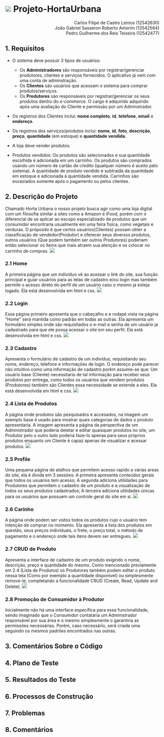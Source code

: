 
# <img src="Mielstone1/img/fotor_2023-4-20_19_44_4.png" style="width: 20px;"> **Projeto-HortaUrbana**

<div align="right">
Carlos Filipe de Castro Lemos (12542630) <br>
João Gabriel Sasseron Roberto Amorim (12542564) <br>
Pedro Guilherme dos Reis Teixeira (12542477)
</div>

## 1. **Requisitos**

* O sistema deve possuir 3 tipos de usuários:
    * Os **Administradores** são responsáveis por registrar/gerenciar produtores, clientes e serviços fornecidos. O aplicativo já vem com uma conta de adminstração.
    * Os **Clientes** são usuários que acessam o sistema para comprar produtos/serviços. 
    * Os **Produtores** são responsáveis por registrar/gerenciar os seus produtos dentro do *e-commerce*. O cargo é adquirido adquirido após uma avaliação do Cliente e permissão por um Adminstrador.
  
* Os registros dos Clientes inclui: **nome completo**, **id**, **telefone**, **email** e **endereço**. 
* Os registros dos serviços/produtos inclui: **nome**, **id**, **foto**, **descrição**, **preço**, **quantidade** (em estoque) e **quantidade vendida**.
* A loja deve vender produtos.
* Produtos vendidos: Os produtos são selecionados e sua quantidade escolhida é adicionada em um carrinho. Os produtos são comprados usando um número de cartão de cŕedito (qualquer número é aceito pelo sistema). A quantidade de produto vendido é subtraída da quantidade em estoque e adicionada à quantidade vendida. Carrinhos são esvaziados somente  após o pagamento ou pelos clientes.

## 2. **Descrição do Projeto**
Chamado Horta Urbana o nosso projeto busca agir como uma loja digital com um filosofia similar a sites como a Amazon e iFood, porém com o diferencial de se aplicar ao escopo especializado de produtos que um consumidor encontraria usualmente em uma feira fisíca, como vegetais e verduras. O próposito é que certos usuários(Clientes) possam obter a classificação de vendedor(Produtor) e oferecer seus diversos produtos, outros usuários (Que podem também ser outros Produtores) poderiam então selecionar os items que mais atraem sua atenção e os colocar no carrinho de compras. 
<a><img src="img_mk/diagrama.jpeg" s></a>


### 2.1 **Home**
A primeira página que um indivíduo vê ao acessar o link do site, sua função principal e guiar usuários para as telas de cadastro e/ou login mas também permite o acesso direto do perfil de um usuário caso o mesmo ja esteja logado. Ela está desenvolvida em html e css.
<a><img src="img_mk/home_pc.png"></a>

### 2.2 **Login**
Essa página primeiro apresenta que o cabeçalho e e rodapé vista na página "Home" será mantida como padrão em todas as outras. Ela apresenta um formulário simples onde são requisitados o e-mail e senha de um usuário ja cadastrado para que ele possa acessar o site em seu perfil. Ela está desenvolvida em html e css.
<a><img src="img_mk/login_pc.png"></a>


### 2.3 **Cadastro**
Apresenta o formulário de cadastro de um indivíduo, requisitando seu nome, endereço, telefone e informações de login. O endereço pode parecer não intuitivo como uma informação de cadastro porém assume-se que: Um usuário base (Cliente) necessitaria de tal informação para receber seus produtos por entrega, como todos os usuários que vendem produtos (Produtores) também são Clientes essa necessidade se extende a eles. Ela está desenvolvida em html e css.
<a><img src="img_mk/cadastro_pc.png"></a>


### 2.4 **Lista de Produtos**
A página onde produtos são pesquisados e accesados, na imagem um exemplo base é usado para mostrar quais categorias de dados o produto apresentaria. A imagem apresenta a página da perspectiva de um Administrador que poderia deletar e editar quaisquer produtos no site, um Produtor pelo o outro lado poderia faze-lo apenas para seus próprios produtos enquanto um Cliente é capaz apenas de visualizar e acessar produtos.
<a><img src="img_mk/listaprodutos_pc.png"></a>


### 2.5 **Profile**
Uma pequena página de atalhos que permitem acesso rapido a várias areas do site, ela é divida em 3 sessões: A primeira apresenta conteúdos gerais que todos os usuários tem acesso; A segunda adiciona utilidades para Produtores que permitem o cadastro de um produto e a visualização de todos os seus produtos cadastrados; A terceira adiciona utilidades únicas para os usuários que possuem um controle geral do site em si.
<a><img src="img_mk/profile_pc.png"></a>


### 2.6 **Carinho**
A página onde podem ser vistos todos os produtos cujo o usuário tem intenção de comprar no momento. Ela apresenta a lista dos produtos em questão, seus preços indivíduais, o frete, o preço total, o método de pagamento e o endereço onde tais itens devem ser entregues.
<a><img src="img_mk/carrinho.jpg"></a>


### 2.7 **CRUD de Produto**
Apresenta a interface de cadastro de um produto exigindo o nome, descrição, preço e quantidade do mesmo. Como mencionado previamente em 2.4 (Lista de Produtos) os Produtores também podem editar o produto nessa tela (Como por exemplo a quantidade disponível) ou simplesmente remove-le, completando a funcionalidade CRUD (Create, Read, Update and Delete).
<a><img src="img_mk/CRUD_pc.png"></a>


### 2.8 **Promoção de Consumidor à Produtor**
Inicialmente não há uma interface específica para essa funcionalidade, sendo imaginado que o Consumidor contataria um Administrador responsável por sua área e o mesmo simplesmente o garantiria as permissões necessárias. Porém, caso necessário, será criada uma seguindo os mesmos padrões encontrados nas outras.


## 3. **Comentários Sobre o Código**

## 4. **Plano de Teste**

## 5. **Resultados do Teste**

## 6. **Processos de Construção**

## 7. **Problemas**

## 8. **Comentários**

